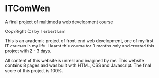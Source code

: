 # ITComWen
A final project of multimedia web development course

CopyRight (C) by Herbert Lam

This is an academic project of front-end web development, one of my first IT courses in my life.
I learnt this course for 3 months only and created this project with 2 - 3 days.

All content of this website is unreal and imagined by me.
This website contains 8 pages and was built with HTML, CSS and Javascript.
The final score of this project is 100%.
